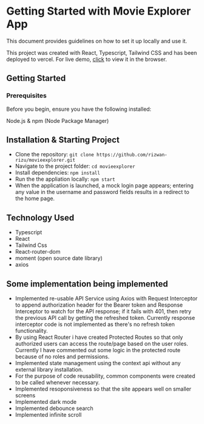 # Getting Started with Movie Explorer App
This document provides guidelines on how to set it up locally and use it.

This project was created with React, Typescript, Tailwind CSS and has been deployed to vercel.
For live demo,  [click](https://movieexplorer.vercel.app/) to view it in the browser.

## Getting Started
### Prerequisites
Before you begin, ensure you have the following installed:

Node.js &
npm (Node Package Manager)

## Installation & Starting Project
- Clone the repository: `git clone https://github.com/rizwan-rizu/movieexplorer.git`
- Navigate to the project folder: `cd movieexplorer`
- Install dependencies: `npm install`
- Run the the appliation locally: `npm start`
- When the application is launched, a mock login page appears; entering any value in the username and password fields results in a redirect to the home page.

## Technology Used
- Typescript
- React
- Tailwind Css
- React-router-dom
- moment (open source date library)
- axios

## Some implementation being implemented
-  Implemented re-usable API Service using Axios with Request Interceptor to append authorization header for the Bearer token and Response Interceptor to watch for the API response; if it fails with 401, then 
 retry the previous API call by getting the refreshed token. Currently response interceptor code is not implemented as there's no refresh token functionality.
- By using React Router i have created Protected Routes so that only authorized users can access the route/page based on the user roles. Currently I have commented out some logic in the protected route because of no roles and permissions.
- Implemented state management using the context api without any external library installation.
- For the purpose of code reusability, common components were created to be called whenever necessary.
- Implemented resoponsiveness so that the site appears well on smaller screens
- Implemented dark mode
- Implemented debounce search
- Implemented infinite scroll
